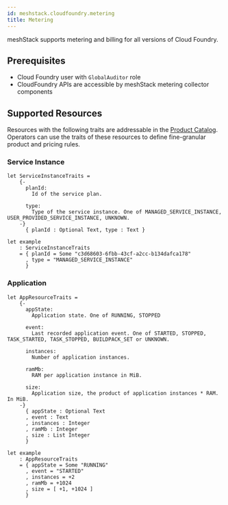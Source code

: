 ```yaml
---
id: meshstack.cloudfoundry.metering
title: Metering
---
```


meshStack supports metering and billing for all versions of Cloud Foundry.

## Prerequisites

- Cloud Foundry user with `GlobalAuditor` role
- CloudFoundry APIs are accessible by meshStack metering collector components

## Supported Resources

Resources with the following traits are addressable in the [Product Catalog](meshstack.billing-configuration.md#defining-a-custom-product-catalog). Operators can use the traits of these resources to define fine-granular product and pricing rules.

### Service Instance
<!--snippet:mesh.kraken.productcatalog.traits.cloudfoundry.service.instance#type-->


<!--DOCUSAURUS_CODE_TABS-->
<!--Dhall Type-->
```dhall
let ServiceInstanceTraits =
    {-
      planId:
        Id of the service plan.

      type:
        Type of the service instance. One of MANAGED_SERVICE_INSTANCE, USER_PROVIDED_SERVICE_INSTANCE, UNKNOWN.
    -}
      { planId : Optional Text, type : Text }
```
<!--Example-->
```dhall
let example
    : ServiceInstanceTraits
    = { planId = Some "c3d68603-6fbb-43cf-a2cc-b134dafca178"
      , type = "MANAGED_SERVICE_INSTANCE"
      }
```
<!--END_DOCUSAURUS_CODE_TABS-->


### Application
<!--snippet:mesh.kraken.productcatalog.traits.cloudfoundry.app#type-->


<!--DOCUSAURUS_CODE_TABS-->
<!--Dhall Type-->
```dhall
let AppResourceTraits =
    {-
      appState:
        Application state. One of RUNNING, STOPPED

      event:
        Last recorded application event. One of STARTED, STOPPED, TASK_STARTED, TASK_STOPPED, BUILDPACK_SET or UNKNOWN.

      instances:
        Number of application instances.

      ramMb:
        RAM per application instance in MiB.

      size:
        Application size, the product of application instances * RAM. In MiB.
    -}
      { appState : Optional Text
      , event : Text
      , instances : Integer
      , ramMb : Integer
      , size : List Integer
      }
```
<!--Example-->
```dhall
let example
    : AppResourceTraits
    = { appState = Some "RUNNING"
      , event = "STARTED"
      , instances = +2
      , ramMb = +1024
      , size = [ +1, +1024 ]
      }
```
<!--END_DOCUSAURUS_CODE_TABS-->

